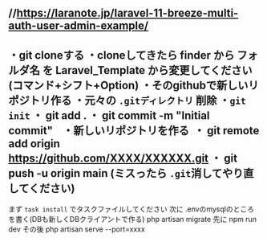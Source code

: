 //https://laranote.jp/laravel-11-breeze-multi-auth-user-admin-example/
-----
・git cloneする
・cloneしてきたら finder から フォルダ名 を Laravel_Template から変更してください(コマンド+シフト+Option)
・そのgithubで新しいリポジトリ作る
・元々の `.gitディレクトリ` 削除
・`git init`
・ git add .
・ git commit -m "Initial commit"   
・新しいリポジトリを作る  
・ git remote add origin https://github.com/XXXX/XXXXXX.git
・ git push -u origin main
(ミスったら `.git`消してやり直してください)
-----
まず `task install` でタスクファイルしてください 
次に .envのmysqlのところを書く(DBも新しくDBクライアントで作る)
php artisan migrate
先に npm run dev
その後 php artisan serve --port=xxxx


